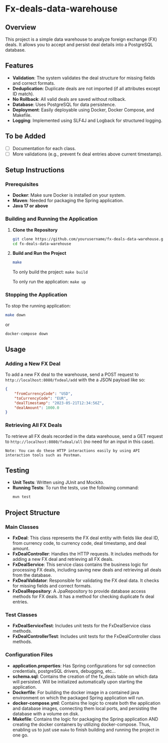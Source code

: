# Fx-deals-data-warehouse

## Overview
This project is a simple data warehouse to analyze foreign exchange (FX) deals. It allows you to accept and persist deal details into a PostgreSQL database.

## Features
- **Validation**: The system validates the deal structure for missing fields and correct formats.
- **Deduplication**: Duplicate deals are not imported (if all attributes except ID match).
- **No Rollback**: All valid deals are saved without rollback.
- **Database**: Uses PostgreSQL for data persistence.
- **Deployment**: Easily deployable using Docker, Docker Compose, and Makefile.
- **Logging**: Implemented using SLF4J and Logback for structured logging.

## To be Added

- [ ] Documentation for each class.
- [ ] More validations (e.g., prevent fx deal entries above current timestamp).

## Setup Instructions

### Prerequisites
- **Docker**: Make sure Docker is installed on your system.
- **Maven**: Needed for packaging the Spring application.
- **Java 17 or above**

### Building and Running the Application

1. **Clone the Repository**
    ```sh
    git clone https://github.com/yourusername/fx-deals-data-warehouse.git
    cd fx-deals-data-warehouse
    ```

2. **Build and Run the Project**
    ```sh
    make
    ```

   To only build the project: ```make build```

   To only run the application: ```make up```

### Stopping the Application
To stop the running application:
```sh
make down
```

or

```sh
docker-compose down
```

## Usage

### Adding a New FX Deal

To add a new FX deal to the warehouse, send a POST request to ```http://localhost:8080/fxdeal/add``` with the a JSON payload like so:

```json
{
    "fromCurrencyCode": "USD",
    "toCurrencyCode": "EUR",
    "dealTimestamp": "2023-05-21T12:34:56Z",
    "dealAmount": 1000.0
}
```


### Retrieving All FX Deals

To retrieve all FX deals recorded in the data warehouse, send a GET request to ```http://localhost:8080/fxdeal/all``` (no need for an input in this case).

```
Note: You can do these HTTP interactions easily by using API interaction tools such as Postman.
```

## Testing

- **Unit Tests**: Written using JUnit and Mockito.
- **Running Tests**: To run the tests, use the following command:
    ```sh
    mvn test
    ```


## Project Structure

### Main Classes

- **FxDeal**: This class represents the FX deal entity with fields like deal ID, from currency code, to currency code, deal timestamp, and deal amount.
- **FxDealController**: Handles the HTTP requests. It includes methods for adding a new FX deal and retrieving all FX deals.
- **FxDealService**: This service class contains the business logic for processing FX deals, including saving new deals and retrieving all deals from the database.
- **FxDealValidator**: Responsible for validating the FX deal data. It checks for missing fields and correct formats.
- **FxDealRepository**: A JpaRepository to provide database access methods for FX deals. It has a method for checking duplicate fx deal entries.

### Test Classes
- **FxDealServiceTest**: Includes unit tests for the FxDealService class methods.
- **FxDealControllerTest**: Includes unit tests for the FxDealController class methods.

### Configuration Files

- **application.properties**: Has Spring configurations for sql connection credentials, postgreSQL drivers, debugging, etc...
- **schema.sql**: Contains the creation of the fx_deals table on which data will persisted. Will be initialized automatically upon starting the application.
- **Dockerfile**: For building the docker image in a contained java environment on which the packaged Spring application will run.
- **docker-compose.yml**: Contains the logic to create both the application and database images, connecting them local ports, and persisting the database with a volume on disk.
- **Makefile**: Contains the logic for packaging the Spring application AND creating the docker containers by utilizing docker-compose. Thus, enabling us to just use ```make``` to finish building and running the project in one go.
